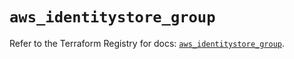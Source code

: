 # `aws_identitystore_group`

Refer to the Terraform Registry for docs: [`aws_identitystore_group`](https://registry.terraform.io/providers/hashicorp/aws/6.11.0/docs/resources/identitystore_group).
